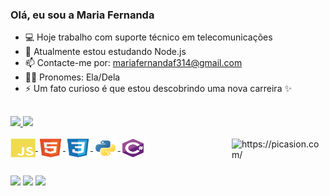 ### Olá, eu sou a Maria Fernanda 



- 💻 Hoje trabalho com suporte técnico em telecomunicações
- 🌱 Atualmente estou estudando Node.js 
- 📫 Contacte-me por: mariafernandaf314@gmail.com 
- 🧍‍♀ Pronomes: Ela/Dela
- ⚡ Um fato curioso é que estou descobrindo uma nova carreira ✨
##
<div>
  <a href="https://github.com/mariaff30">
  <img height="180em" src="https://github-readme-stats.vercel.app/api?username=mariaff30&show_icons=true&theme=onedark&include_all_commits=true&count_private=true"/>
  <img height="150em" src="https://github-readme-stats.vercel.app/api/top-langs/?username=mariaff30&layout=compact&langs_count=7&theme=onedark"/>
</div>
  <div style="display: inline_block"><br>
  <img align="center" alt="Maria-Js" height="30" width="40" src="https://raw.githubusercontent.com/devicons/devicon/master/icons/javascript/javascript-plain.svg">
  <img align="center" alt="Maria-HTML" height="30" width="40" src="https://raw.githubusercontent.com/devicons/devicon/master/icons/html5/html5-original.svg">
  <img align="center" alt="Maria-CSS" height="30" width="40" src="https://raw.githubusercontent.com/devicons/devicon/master/icons/css3/css3-original.svg">
  <img align="center" alt="Maria-Python" height="30" width="40" src="https://raw.githubusercontent.com/devicons/devicon/master/icons/python/python-original.svg">
  <img align="center" alt="Maria-Csharp" height="30" width="40" src="https://raw.githubusercontent.com/devicons/devicon/master/icons/csharp/csharp-original.svg">
  <img align="right" src="https://i.picasion.com/pic91/9a229d219b8822364c928d003c34684a.gif"  width="150" height="150" border="0" alt="https://picasion.com/" />
</div>
  
  ##
  
<div>
 <a href="https://discord.gg/pDbY76q8Qf" target="_blank"><img src="https://img.shields.io/badge/Discord-7289DA?style=for-the-badge&logo=discord&logoColor=white" target="_blank"></a> 
  <a href = "mailto:mariafernandaf314@gmail.com"><img src="https://img.shields.io/badge/-Gmail-%23333?style=for-the-badge&logo=gmail&logoColor=white" target="_blank"></a>
  <a href="https://www.linkedin.com/in/maria-fernanda-fernandes-971903179/" target="_blank"><img src="https://img.shields.io/badge/-LinkedIn-%230077B5?style=for-the-badge&logo=linkedin&logoColor=white" target="_blank"></a> 
 </div>
  
